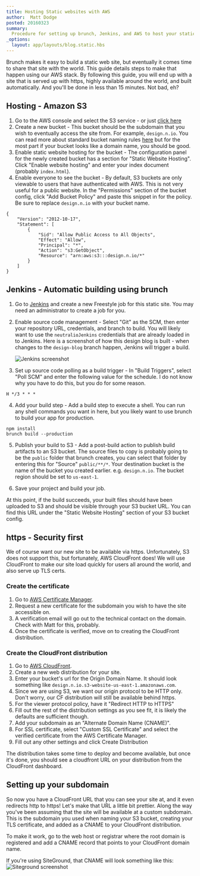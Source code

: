 ```yaml
---
title: Hosting Static websites with AWS
author:  Matt Dodge
posted: 20160323
summary:
  Procedure for setting up brunch, Jenkins, and AWS to host your static sites in a reliable and secure fashion.
_options:
  layout: app/layouts/blog.static.hbs
---
```


Brunch makes it easy to build a static web site, but eventually it comes time to share that site with the world. This guide details steps to make that happen using our AWS stack. By following this guide, you will end up with a site that is served up with https, highly available around the world, and built automatically. And you'll be done in less than 15 minutes. Not bad, eh?

## Hosting - Amazon S3

1. Go to the AWS console and select the S3 service - or just [click here](https://console.aws.amazon.com/s3/home)
2. Create a new bucket - This bucket should be the subdomain that you wish to eventually access the site from. For example, `design.n.io`. You can read more about standard bucket naming rules [here](http://docs.aws.amazon.com/AmazonS3/latest/dev/BucketRestrictions.html) but for the most part if your bucket looks like a domain name, you should be good.
3. Enable static website hosting for the bucket - The configuration panel for the newly created bucket has a section for "Static Website Hosting". Click "Enable website hosting" and enter your index document (probably `index.html`).
4. Enable everyone to see the bucket - By default, S3 buckets are only viewable to users that have authenticated with AWS. This is not very useful for a public website. In the "Permissions" section of the bucket config, click "Add Bucket Policy" and paste this snippet in for the policy. Be sure to replace `design.n.io` with your bucket name.
```
{
	"Version": "2012-10-17",
	"Statement": [
		{
			"Sid": "Allow Public Access to All Objects",
			"Effect": "Allow",
			"Principal": "*",
			"Action": "s3:GetObject",
			"Resource": "arn:aws:s3:::design.n.io/*"
		}
	]
}
```




## Jenkins - Automatic building using brunch

1. Go to [Jenkins](http://jenkins.nioinstances.com:8081/) and create a new Freestyle job for this static site. You may need an administrator to create a job for you.
2. Enable source code management - Select "Git" as the SCM, then enter your repository URL, credentials, and branch to build. You will likely want to use the `neutralioJenkins` credentials that are already loaded in to Jenkins. Here is a screenshot of how this design blog is built - when changes to the `design-blog` branch happen, Jenkins will trigger a build.

    ![Jenkins screenshot](/images/build-static-sites/jenkins_screenshot.png)
3. Set up source code polling as a build trigger - In "Build Triggers", select "Poll SCM" and enter the following value for the schedule. I do not know why you have to do this, but you do for some reason.
```
H */3 * * *
```

4. Add your build step - Add a build step to execute a shell. You can run any shell commands you want in here, but you likely want to use brunch to build your app for production.
```
npm install
brunch build --production
```

5. Publish your build to S3 - Add a post-build action to publish build artifacts to an S3 bucket. The source files to copy is probably going to be the `public` folder that brunch creates, you can select that folder by entering this for "Source" `public/**/*`. Your destination bucket is the name of the bucket you created earlier. e.g. `design.n.io`. The bucket region should be set to `us-east-1`.

6. Save your project and build your job.

At this point, if the build succeeds, your built files should have been uploaded to S3 and should be visible through your S3 bucket URL. You can find this URL under the "Static Website Hosting" section of your S3 bucket config.


## https - Security first

We of course want our new site to be available via https. Unfortunately, S3 does not support this, but fortunately, AWS CloudFront does! We will use CloudFront to make our site load quickly for users all around the world, and also serve up TLS certs.

### Create the certificate

1. Go to [AWS Certificate Manager](https://console.aws.amazon.com/acm/home?region=us-east-1#/).
2. Request a new certificate for the subdomain you wish to have the site accessible on.
3. A verification email will go out to the technical contact on the domain. Check with Matt for this, probably.
4. Once the certificate is verified, move on to creating the CloudFront distribution.

### Create the CloudFront distribution

1. Go to [AWS CloudFront](https://console.aws.amazon.com/cloudfront/home?region=us-east-1).
2. Create a new web distribution for your site.
3. Enter your bucket's url for the Origin Domain Name. It should look something like `design.n.io.s3-website-us-east-1.amazonaws.com`.
4. Since we are using S3, we want our origin protocol to be HTTP only. Don't worry, our CF distribution will still be available behind https.
5. For the viewer protocol policy, have it "Redirect HTTP to HTTPS"
6. Fill out the rest of the distribution settings as you see fit, it is likely the defaults are sufficient though.
7. Add your subdomain as an "Alternate Domain Name (CNAME)".
8. For SSL certificate, select "Custom SSL Certificate" and select the verified certificate from the AWS Certificate Manager.
9. Fill out any other settings and click Create Distribution

The distribution takes some time to deploy and become available, but once it's done, you should see a cloudfront URL on your distribution from the CloudFront dashboard.


## Setting up your subdomain

So now you have a CloudFront URL that you can see your site at, and it even redirects http to https! Let's make that URL a little bit prettier. Along the way you've been assuming that the site will be available at a custom subdomain. This is the subdomain you used when naming your S3 bucket, creating your TLS certificate, and added as a CNAME to your CloudFront distribution.

To make it work, go to the web host or registrar where the root domain is registered and add a CNAME record that points to your CloudFront domain name.

If you're using SiteGround, that CNAME will look something like this:
    ![Siteground screenshot](/images/build-static-sites/siteground_screenshot.png)
